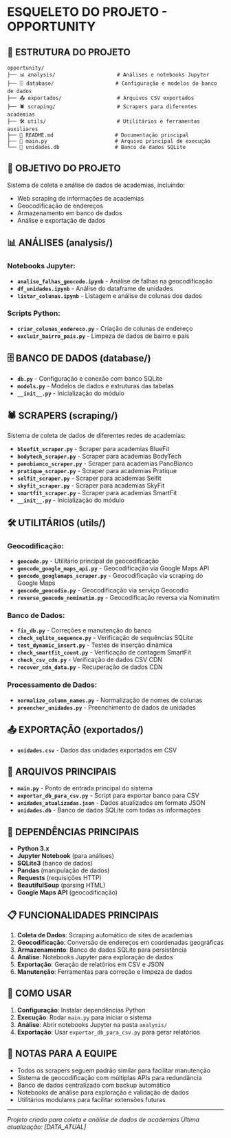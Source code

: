 # ESQUELETO DO PROJETO - OPPORTUNITY

## 📁 ESTRUTURA DO PROJETO

```
opportunity/
├── 📊 analysis/                    # Análises e notebooks Jupyter
├── 🗄️ database/                    # Configuração e modelos do banco de dados
├── 📤 exportados/                  # Arquivos CSV exportados
├── 🕷️ scraping/                    # Scrapers para diferentes academias
├── 🛠️ utils/                       # Utilitários e ferramentas auxiliares
├── 📄 README.md                    # Documentação principal
├── 🚀 main.py                      # Arquivo principal de execução
└── 💾 unidades.db                  # Banco de dados SQLite
```

## 🎯 OBJETIVO DO PROJETO

Sistema de coleta e análise de dados de academias, incluindo:

- Web scraping de informações de academias
- Geocodificação de endereços
- Armazenamento em banco de dados
- Análise e exportação de dados

## 📊 ANÁLISES (analysis/)

### Notebooks Jupyter:

- **`analise_falhas_geocode.ipynb`** - Análise de falhas na geocodificação
- **`df_unidades.ipynb`** - Análise do dataframe de unidades
- **`listar_colunas.ipynb`** - Listagem e análise de colunas dos dados

### Scripts Python:

- **`criar_colunas_endereco.py`** - Criação de colunas de endereço
- **`excluir_bairro_pais.py`** - Limpeza de dados de bairro e país

## 🗄️ BANCO DE DADOS (database/)

- **`db.py`** - Configuração e conexão com banco SQLite
- **`models.py`** - Modelos de dados e estruturas das tabelas
- **`__init__.py`** - Inicialização do módulo

## 🕷️ SCRAPERS (scraping/)

Sistema de coleta de dados de diferentes redes de academias:

- **`bluefit_scraper.py`** - Scraper para academias BlueFit
- **`bodytech_scraper.py`** - Scraper para academias BodyTech
- **`panobianco_scraper.py`** - Scraper para academias PanoBianco
- **`pratique_scraper.py`** - Scraper para academias Pratique
- **`selfit_scraper.py`** - Scraper para academias Selfit
- **`skyfit_scraper.py`** - Scraper para academias SkyFit
- **`smartfit_scraper.py`** - Scraper para academias SmartFit
- **`__init__.py`** - Inicialização do módulo

## 🛠️ UTILITÁRIOS (utils/)

### Geocodificação:

- **`geocode.py`** - Utilitário principal de geocodificação
- **`geocode_google_maps_api.py`** - Geocodificação via Google Maps API
- **`geocode_googlemaps_scraper.py`** - Geocodificação via scraping do Google Maps
- **`geocode_geocodio.py`** - Geocodificação via serviço Geocodio
- **`reverse_geocode_nominatim.py`** - Geocodificação reversa via Nominatim

### Banco de Dados:

- **`fix_db.py`** - Correções e manutenção do banco
- **`check_sqlite_sequence.py`** - Verificação de sequências SQLite
- **`test_dynamic_insert.py`** - Testes de inserção dinâmica
- **`check_smartfit_count.py`** - Verificação de contagem SmartFit
- **`check_csv_cdn.py`** - Verificação de dados CSV CDN
- **`recover_cdn_data.py`** - Recuperação de dados CDN

### Processamento de Dados:

- **`normalize_column_names.py`** - Normalização de nomes de colunas
- **`preencher_unidades.py`** - Preenchimento de dados de unidades

## 📤 EXPORTAÇÃO (exportados/)

- **`unidades.csv`** - Dados das unidades exportados em CSV

## 🚀 ARQUIVOS PRINCIPAIS

- **`main.py`** - Ponto de entrada principal do sistema
- **`exportar_db_para_csv.py`** - Script para exportar banco para CSV
- **`unidades_atualizadas.json`** - Dados atualizados em formato JSON
- **`unidades.db`** - Banco de dados SQLite com todas as informações

## 🔧 DEPENDÊNCIAS PRINCIPAIS

- **Python 3.x**
- **Jupyter Notebook** (para análises)
- **SQLite3** (banco de dados)
- **Pandas** (manipulação de dados)
- **Requests** (requisições HTTP)
- **BeautifulSoup** (parsing HTML)
- **Google Maps API** (geocodificação)

## 📋 FUNCIONALIDADES PRINCIPAIS

1. **Coleta de Dados**: Scraping automático de sites de academias
2. **Geocodificação**: Conversão de endereços em coordenadas geográficas
3. **Armazenamento**: Banco de dados SQLite para persistência
4. **Análise**: Notebooks Jupyter para exploração de dados
5. **Exportação**: Geração de relatórios em CSV e JSON
6. **Manutenção**: Ferramentas para correção e limpeza de dados

## 🚀 COMO USAR

1. **Configuração**: Instalar dependências Python
2. **Execução**: Rodar `main.py` para iniciar o sistema
3. **Análise**: Abrir notebooks Jupyter na pasta `analysis/`
4. **Exportação**: Usar `exportar_db_para_csv.py` para gerar relatórios

## 📝 NOTAS PARA A EQUIPE

- Todos os scrapers seguem padrão similar para facilitar manutenção
- Sistema de geocodificação com múltiplas APIs para redundância
- Banco de dados centralizado com backup automático
- Notebooks de análise para exploração e validação de dados
- Utilitários modulares para facilitar extensões futuras

---

_Projeto criado para coleta e análise de dados de academias_
_Última atualização: [DATA_ATUAL]_
